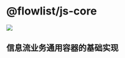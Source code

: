 # @flowlist/js-core

<p>
    <img src="https://www.travis-ci.org/flowlist/js-core.svg?branch=master" />
</p>

## 信息流业务通用容器的基础实现

